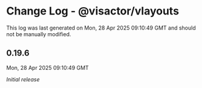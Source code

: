 # Change Log - @visactor/vlayouts

This log was last generated on Mon, 28 Apr 2025 09:10:49 GMT and should not be manually modified.

## 0.19.6
Mon, 28 Apr 2025 09:10:49 GMT

_Initial release_

